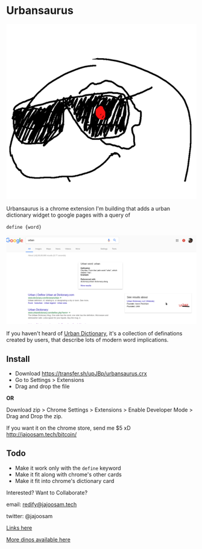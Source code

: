 # Urbansaurus

![terminator orpheus](icon.png)

Urbansaurus is a chrome extension I'm building that adds a urban dictionary widget to google pages with a query of 

`define {word}`

![screenshot](screenshot.png)

If you haven't heard of [Urban Dictionary](http://www.urbandictionary.com/), it's a collection of definations created by users, that describe lots of modern word implications.

## Install
- Download https://transfer.sh/upJBp/urbansaurus.crx
- Go to Settings > Extensions
- Drag and drop the file

**OR**


Download zip > Chrome Settings > Extensions > Enable Developer Mode > Drag and Drop the zip.

If you want it on the chrome store, send me $5 xD
http://jajoosam.tech/bitcoin/

## Todo
- Make it work only with the `define` keyword
- Make it fit along with chrome's other cards
- Make it fit into chrome's dictionary card

Interested? Want to Collaborate?

email: redify@jajoosam.tech

twitter: @jajoosam

[Links here](https://notes.pinboard.in/u:jajoosam/ccffda8b6d7a18493c36)

[More dinos available here](https://github.com/hackclub/dinosaurs)